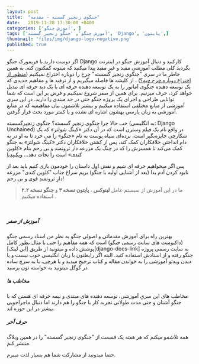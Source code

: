 ```yaml
---
layout: post
title:  "جنگوی زنجیر گسسته - مقدمه"
date:   2019-11-28 17:30:00 +0400
categories: ['آموزش جنگو', ]
tags: ['آموزش جنگو', 'جنگو زنجیر گسسته', 'Django', 'پایتون',]
thumbnail: 'files/img/django-logo-negative.png'
published: true
---
```

اگر دوست دارید با فریمورک جنگو Django کارکنید و دنبال آموزش جنگو در اینترنت بگردید کلی مطلب آموزشی مفید و غیر مفید پیدا میکنید که میتونه کمکتون کنه. به همین خاطر ما در سری "جنگوی زنجیر گسسته" 
چرخ را دوباره اختراع نمیکنیم ([منظور از اختراع دوباره چرخ چیه؟][reinventing_the_wheel])
، از کلیشه ها فاصله میگیریم و از ترفند ها و مفاهیم جدیدی که یک توسعه دهنده جنگوی آماتور را به یک توسعه دهنده حرفه ای با یک دید حرفه ای تبدیل خواهد کرد، حرف میزنیم.
برای همین از صفر شروع نمیکنیم و فرض بر این است که شما توانایی طراحی و اجرای یک پروژه جنگو حتی در حد مبتدی را دارید.
در این سری آموزشی از منابع مختلفی استفاده میکنیم و بیشتر تلاشمون بیان مفاهیمیه که در منابع آموزشی به زبان پارسی بهشون اشاره ای نشده و یا کمتر مورد بحث قرار گرفتن.

خب حالا چرا جنگوی زنجیر گسسته؟
جنگوی زنجیرگسسته (به انگلیسی: Django Unchained) در واقع نام یک فیلم وسترن است که در آن دکتر «کینگ شولتز» که یک شکارچی جایزه‌بگیر است، برده‌ای سیاه پوست به نام «جنگو» را می خرد تا به او در به دام انداختن خلافکاران کمک کند، پس از کشتن خلافکاران دکتر «کینگ شولتز» به جنگو کمک می‌کند تا همسرش را که در چنگ یک مزرعه دار ثروتمند و بی رحم بنام «کلوین کندی» است را نجات دهد… [ویکیپدیا][django-unchained]

 پس اگر میخواهیم حرفه ای شیم و نقش اول داستان را خودمون بازی کنیم باید بعد از نابود کردن آدم بدا (بعد از آشنایی اولیه با جنگو) بریم سراغ جناب 
"کلوین کندی"
مزرعه دارِ ثروتمندِ قوی و بی رحم!

<blockquote class="grey lighten-3">
ما در این آموزش از سیستم عامل
<b> 
لینوکس
</b> ، <b>
پایتون نسخه ۳ 
</b>
و
<b> 
جنگو نسخه ۲.۲
</b> 
استفاده میکنیم .
</blockquote>

<br>
<h5>آموزش از صفر</h5>
بهترین راه برای آموزش مقدماتی و اصولی جنگو به نظر من اسناد رسمی جنگو (داکیومنت های سایت رسمی جنگو) است که همه مفاهیم را حتی با مثال بطور کامل پوشش داده و میتونید از طریق [این لینک][django-docs-link] به سایت رسمی پروژه جنگو رفته و از اسنادش استفاده کنید.
البته اگر رابطتون با زبان انگلیسی خوب نیست و یا دیدن ویدئو آموزشی را به خواندن مقاله و کتاب ترجیح میدید و یا هرچی، با یه سرچ ساده در گوگل میتونید به خواسته تون برسید.

<br>
<h5>مخاطب ها</h5>
مخاطب های این سریِ آموزشی، توسعه دهنده های مبتدی و نیمه حرفه ای هستن که با جنگو آشنان و حتی مدت طولانی تجربه کار با جنگو را هم دارند اما دنبال ماجراجویی بیشتر در این حوزه اند.

<br>
<h5>حرف آخر</h5>
همه تلاشمو میکنم که هر هفته یک قسمت از 
"جنگوی زنجیر گسسته"
را در همین وبلاگ منتشر کنم.

حتما میدونید از مشارکت شما هم بسیار لذت میبرم.


[django-unchained]: https://en.wikipedia.org/wiki/Django_Unchained

[reinventing_the_wheel]: https://fa.wikipedia.org/wiki/%D8%A7%D8%AE%D8%AA%D8%B1%D8%A7%D8%B9_%D8%AF%D9%88%D8%A8%D8%A7%D8%B1%D9%87_%DA%86%D8%B1%D8%AE
[django-docs-link]: https://www.djangoproject.com/
